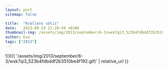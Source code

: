 ```yaml
---
layout: post
sitemap: false

title:  "Kvällens sötis"
date:   2013-09-19 21:28:49 +0100
thumbnail-img: /assets/img/2013/september/6-3/wxk7qi3_523b4fdbddf2b3510be4f192.gif
author: Eva
tags: ["2013"]
---
```




![]({{ '/assets/img/2013/september/6-3/wxk7qi3_523b4fdbddf2b3510be4f192.gif)'  | relative_url }}

